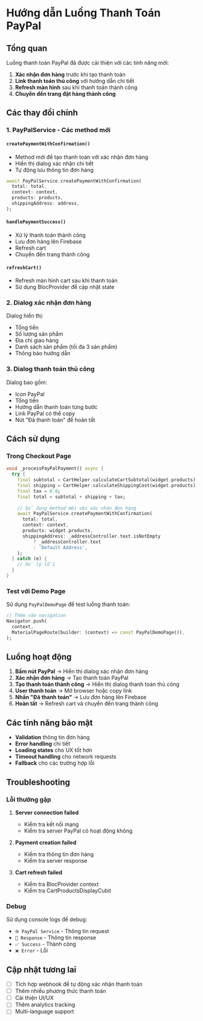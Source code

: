 # Hướng dẫn Luồng Thanh Toán PayPal

## Tổng quan

Luồng thanh toán PayPal đã được cải thiện với các tính năng mới:

1. **Xác nhận đơn hàng** trước khi tạo thanh toán
2. **Link thanh toán thủ công** với hướng dẫn chi tiết
3. **Refresh màn hình** sau khi thanh toán thành công
4. **Chuyển đến trang đặt hàng thành công**

## Các thay đổi chính

### 1. PayPalService - Các method mới

#### `createPaymentWithConfirmation()`
- Method mới để tạo thanh toán với xác nhận đơn hàng
- Hiển thị dialog xác nhận chi tiết
- Tự động lưu thông tin đơn hàng

```dart
await PayPalService.createPaymentWithConfirmation(
  total: total,
  context: context,
  products: products,
  shippingAddress: address,
);
```

#### `handlePaymentSuccess()`
- Xử lý thanh toán thành công
- Lưu đơn hàng lên Firebase
- Refresh cart
- Chuyển đến trang thành công

#### `refreshCart()`
- Refresh màn hình cart sau khi thanh toán
- Sử dụng BlocProvider để cập nhật state

### 2. Dialog xác nhận đơn hàng

Dialog hiển thị:
- Tổng tiền
- Số lượng sản phẩm
- Địa chỉ giao hàng
- Danh sách sản phẩm (tối đa 3 sản phẩm)
- Thông báo hướng dẫn

### 3. Dialog thanh toán thủ công

Dialog bao gồm:
- Icon PayPal
- Tổng tiền
- Hướng dẫn thanh toán từng bước
- Link PayPal có thể copy
- Nút "Đã thanh toán" để hoàn tất

## Cách sử dụng

### Trong Checkout Page

```dart
void _processPayPalPayment() async {
  try {
    final subtotal = CartHelper.calculateCartSubtotal(widget.products);
    final shipping = CartHelper.calculateShippingCost(widget.products);
    final tax = 0.0;
    final total = subtotal + shipping + tax;
    
    // Sử dụng method mới với xác nhận đơn hàng
    await PayPalService.createPaymentWithConfirmation(
      total: total,
      context: context,
      products: widget.products,
      shippingAddress: _addressController.text.isNotEmpty 
          ? _addressController.text 
          : 'Default Address',
    );
  } catch (e) {
    // Xử lý lỗi
  }
}
```

### Test với Demo Page

Sử dụng `PayPalDemoPage` để test luồng thanh toán:

```dart
// Thêm vào navigation
Navigator.push(
  context,
  MaterialPageRoute(builder: (context) => const PayPalDemoPage()),
);
```

## Luồng hoạt động

1. **Bấm nút PayPal** → Hiển thị dialog xác nhận đơn hàng
2. **Xác nhận đơn hàng** → Tạo thanh toán PayPal
3. **Tạo thanh toán thành công** → Hiển thị dialog thanh toán thủ công
4. **User thanh toán** → Mở browser hoặc copy link
5. **Nhấn "Đã thanh toán"** → Lưu đơn hàng lên Firebase
6. **Hoàn tất** → Refresh cart và chuyển đến trang thành công

## Các tính năng bảo mật

- **Validation** thông tin đơn hàng
- **Error handling** chi tiết
- **Loading states** cho UX tốt hơn
- **Timeout handling** cho network requests
- **Fallback** cho các trường hợp lỗi

## Troubleshooting

### Lỗi thường gặp

1. **Server connection failed**
   - Kiểm tra kết nối mạng
   - Kiểm tra server PayPal có hoạt động không

2. **Payment creation failed**
   - Kiểm tra thông tin đơn hàng
   - Kiểm tra server response

3. **Cart refresh failed**
   - Kiểm tra BlocProvider context
   - Kiểm tra CartProductsDisplayCubit

### Debug

Sử dụng console logs để debug:
- `🌐 PayPal Service` - Thông tin request
- `📡 Response` - Thông tin response
- `✅ Success` - Thành công
- `❌ Error` - Lỗi

## Cập nhật tương lai

- [ ] Tích hợp webhook để tự động xác nhận thanh toán
- [ ] Thêm nhiều phương thức thanh toán
- [ ] Cải thiện UI/UX
- [ ] Thêm analytics tracking
- [ ] Multi-language support 